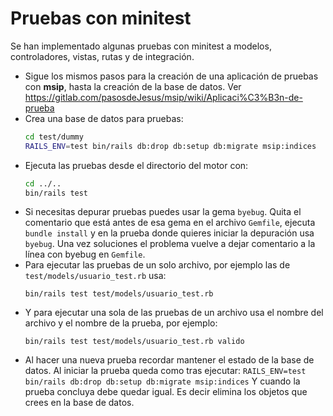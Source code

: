 # Pruebas con minitest

Se han implementado algunas pruebas con minitest a modelos, controladores, vistas, rutas y de integración.

* Sigue los mismos pasos para la creación de una aplicación de pruebas con **msip**, hasta la creación de la base de datos.  Ver <https://gitlab.com/pasosdeJesus/msip/wiki/Aplicaci%C3%B3n-de-prueba>
* Crea una base de datos para pruebas:
  ``` sh
  cd test/dummy
  RAILS_ENV=test bin/rails db:drop db:setup db:migrate msip:indices
  ```
* Ejecuta las pruebas desde el directorio del motor con:
  ```sh
  cd ../..
  bin/rails test
  ```
* Si necesitas depurar pruebas puedes usar la gema `byebug`. Quita el comentario que está antes de esa gema en el archivo `Gemfile`, ejecuta `bundle install`  y en la prueba donde quieres iniciar la depuración usa `byebug`.  Una vez 
  soluciones el problema vuelve a dejar comentario a la línea con byebug en 
 `Gemfile`.
* Para ejecutar las pruebas de un solo archivo, por ejemplo las de `test/models/usuario_test.rb` usa:
  ```
  bin/rails test test/models/usuario_test.rb
  ```
* Y para ejecutar una sola de las pruebas de un archivo usa el nombre del archivo y el nombre de la prueba, por ejemplo:
  ```
  bin/rails test test/models/usuario_test.rb valido
  ```
* Al hacer una nueva prueba recordar mantener el estado de la base de datos.
  Al iniciar la prueba queda como tras ejecutar:
  `RAILS_ENV=test bin/rails db:drop db:setup db:migrate msip:indices`
  Y cuando la prueba concluya debe quedar igual. 
  Es decir elimina los objetos que crees en la base de datos.

